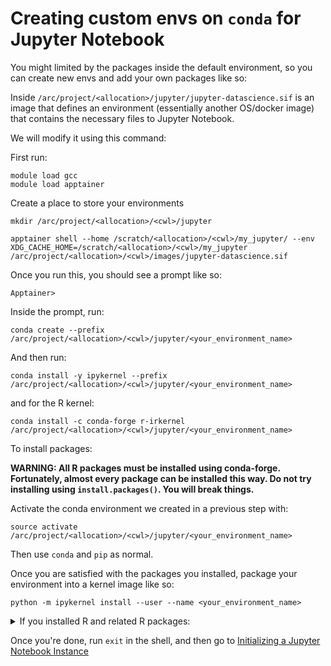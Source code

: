 # Creating custom envs on `conda` for Jupyter Notebook

You might limited by the packages inside the default environment, so you can create new envs and add your own packages like so:

Inside `/arc/project/<allocation>/jupyter/jupyter-datascience.sif` is an image that defines an environment (essentially another OS/docker image) that contains the necessary files to Jupyter Notebook.

We will modify it using this command:


First run:

```
module load gcc
module load apptainer
```

Create a place to store your environments
```
mkdir /arc/project/<allocation>/<cwl>/jupyter
```

```
apptainer shell --home /scratch/<allocation>/<cwl>/my_jupyter/ --env XDG_CACHE_HOME=/scratch/<allocation>/<cwl>/my_jupyter /arc/project/<allocation>/<cwl>/images/jupyter-datascience.sif
```
Once you run this, you should see a prompt like so:

```
Apptainer>
```

Inside the prompt, run:

```
conda create --prefix /arc/project/<allocation>/<cwl>/jupyter/<your_environment_name>
```

And then run:

```
conda install -y ipykernel --prefix /arc/project/<allocation>/<cwl>/jupyter/<your_environment_name>
```

and for the R kernel:
```
conda install -c conda-forge r-irkernel /arc/project/<allocation>/<cwl>/jupyter/<your_environment_name>
```

To install packages:



**WARNING: All R packages must be installed using conda-forge. Fortunately, almost every package can be installed this way. Do not try installing using `install.packages()`. You will break things.**

Activate the conda environment we created in a previous step with:

```
source activate /arc/project/<allocation>/<cwl>/jupyter/<your_environment_name>
```

Then use `conda` and `pip` as normal.



Once you are satisfied with the packages you installed, package your environment into a kernel image like so:


```
python -m ipykernel install --user --name <your_environment_name>
```

<details>
<summary>If you installed R and related R packages:</summary>

Initialize the R kernel using:

```
R
```

```
IRkernel::installspec(name = "my_r_env", displayname = "R (My Environment)")
```

</details>


Once you're done, run `exit` in the shell, and then go to [Initializing a Jupyter Notebook Instance](Initializing%20a%20Jupyter%20Notebook%20Instance.md)